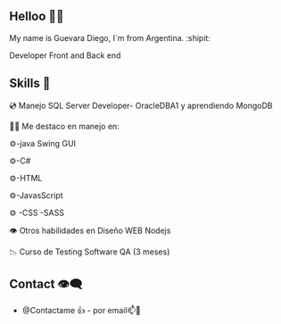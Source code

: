 ## Helloo :wave::wave:
My name is Guevara Diego, I´m from Argentina. :shipit:

Developer Front and Back end

## Skills :speech_balloon:

:cd: Manejo SQL Server Developer- OracleDBA1 y aprendiendo MongoDB

:technologist: Me destaco en manejo en:

:gear:-java Swing GUI

:gear:-C#

:gear:-HTML

:gear:-JavasScript

:gear: -CSS -SASS

:eye: Otros habilidades en Diseño WEB Nodejs

:chart_with_downwards_trend: Curso de Testing Software QA (3 meses)

## Contact :eye_speech_bubble:
- @Contactame :+1: - por email📫:call_me_hand:


<!---
Diebut/Diebut is a ✨ special ✨ repository because its `README.md` (this file) appears on your GitHub profile.
You can click the Preview link to take a look at your changes.
--->

